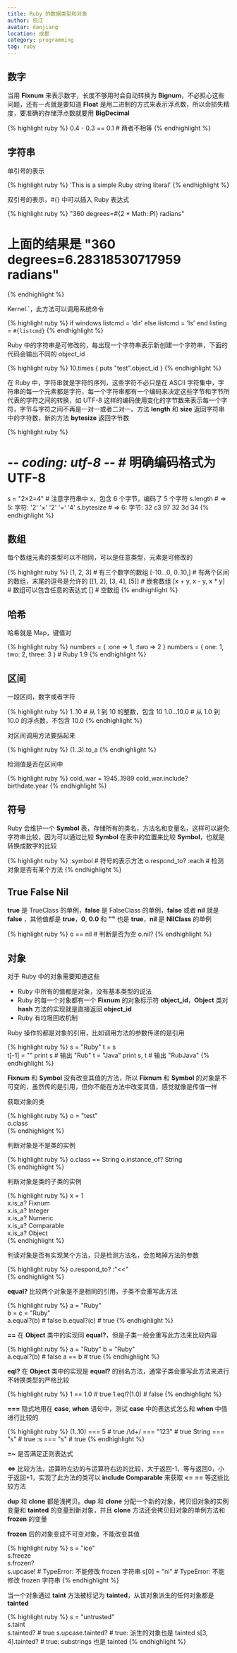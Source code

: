 ```yaml
---
title: Ruby 的数据类型和对象 
author: 但江
avatar: danjiang
location: 成都 
category: programming
tag: ruby
---
```


## 数字

当用 **Fixnum** 来表示数字，长度不够用时会自动转换为 **Bignum**，不必担心这些问题，还有一点就是要知道 **Float** 是用二进制的方式来表示浮点数，所以会损失精度，要准确的存储浮点数就要用 **BigDecimal**

{% highlight ruby %}
0.4 - 0.3 == 0.1 # 两者不相等
{% endhighlight %}

## 字符串

单引号的表示

{% highlight ruby %}
'This is a simple Ruby string literal'
{% endhighlight %}

双引号的表示，#{} 中可以插入 Ruby 表达式

{% highlight ruby %}
"360 degrees=#{2 * Math::PI} radians"
# 上面的结果是 "360 degrees=6.28318530717959 radians"
{% endhighlight %}

Kernel.`，此方法可以调用系统命令

{% highlight ruby %}
if windows
  listcmd = 'dir'
else
  listcmd = 'ls'
end
listing = `#{listcmd}`
{% endhighlight %}

Ruby 中的字符串是可修改的，每出现一个字符串表示新创建一个字符串，下面的代码会输出不同的 object_id

{% highlight ruby %}
10.times { puts "test".object_id }
{% endhighlight %}

在 Ruby 中，字符串就是字符的序列，这些字符不必只是在 ASCII 字符集中，字符串的每一个元素都是字符，每一个字符串都有一个编码来决定这些字节和字节所代表的字符之间的转换，如 UTF-8 这样的编码使用变化的字节数来表示每一个字符，字节与字符之间不再是一对一或者二对一。方法 **length** 和 **size** 返回字符串中的字符数，新的方法 **bytesize** 返回字节数

{% highlight ruby %}
# -*- coding: utf-8 -*- # 明确编码格式为 UTF-8
s = "2×2=4" # 注意字符串中 x，包含 6 个字节，编码了 5 个字符
s.length   # => 5: 字符: '2'   '×'   '2'   '='   '4'
s.bytesize # => 6: 字节: 32   c3 97  32    3d    34
{% endhighlight %}

## 数组

每个数组元素的类型可以不相同，可以是任意类型，元素是可修改的

{% highlight ruby %}
[1, 2, 3] # 有三个数字的数组
[-10...0, 0..10,] # 有两个区间的数组，末尾的逗号是允许的
[[1, 2], [3, 4], [5]] # 嵌套数组
[x + y, x - y, x * y] # 数组可以包含任意的表达式
[] # 空数组
{% endhighlight %}

## 哈希

哈希就是 Map，键值对

{% highlight ruby %}
numbers = { :one => 1, :two => 2 }
numbers = { one: 1, two: 2, three: 3 } # Ruby 1.9
{% endhighlight %}

## 区间

一段区间，数字或者字符

{% highlight ruby %}
1..10      # 从 1 到 10 的整数，包含 10
1.0...10.0 # 从 1.0 到 10.0 的浮点数，不包含 10.0
{% endhighlight %}

对区间调用方法要括起来

{% highlight ruby %}
(1..3).to_a
{% endhighlight %}

检测值是否在区间中

{% highlight ruby %}
cold_war = 1945..1989
cold_war.include? birthdate.year
{% endhighlight %}

## 符号

Ruby 会维护一个 **Symbol** 表，存储所有的类名，方法名和变量名，这样可以避免字符串比较，因为可以通过比较 **Symbol** 在表中的位置来比较 **Symbol**，也就是转换成数字的比较

{% highlight ruby %}
:symbol # 符号的表示方法
o.respond_to? :each # 检测对象是否有某个方法
{% endhighlight %}

## True False Nil

**true** 是 TrueClass 的单例，**false** 是 FalseClass 的单例，**false** 或者 **nil** 就是 **false** ，其他值都是 **true**，**0**, **0.0** 和 **""** 也是 **true**，**nil** 是 **NilClass** 的单例

{% highlight ruby %}
o == nil # 判断是否为空 
o.nil?
{% endhighlight %}

## 对象

对于 Ruby 中的对象需要知道这些

* Ruby 中所有的值都是对象，没有基本类型的说法
* Ruby 的每一个对象都有一个 **Fixnum** 的对象标示符 **object_id**，**Object** 类对 **hash** 方法的实现就是直接返回 **object_id**
* Ruby 有垃圾回收机制

Ruby 操作的都是对象的引用，比如调用方法的参数传递的是引用

{% highlight ruby %}
s = "Ruby" 
t = s      
t[-1] = ""
print s # 输出 "Rub"
t = "Java"
print s, t # 输出 "RubJava"
{% endhighlight %}

**Fixnum** 和 **Symbol** 没有改变其值的方法，所以 **Fixnum** 和 **Symbol** 的对象是不可变的，虽然传的是引用，但你不能在方法中改变其值，感觉就像是传值一样

获取对象的类

{% highlight ruby %}
o = "test"  
o.class     
{% endhighlight %}

判断对象是不是类的实例

{% highlight ruby %}
o.class == String
o.instance_of? String   
{% endhighlight %}

判断对象是类的子类的实例

{% highlight ruby %}
x = 1                    
x.is_a? Fixnum           
x.is_a? Integer          
x.is_a? Numeric          
x.is_a? Comparable       
x.is_a? Object           
{% endhighlight %}

判读对象是否有实现某个方法，只是检测方法名，会忽略掉方法的参数

{% highlight ruby %}
o.respond_to? :"<<"  
{% endhighlight %}

**equal?** 比较两个对象是不是相同的引用，子类不会重写此方法

{% highlight ruby %}
a = "Ruby"       
b = c = "Ruby"   
a.equal?(b) # false
b.equal?(c) # true
{% endhighlight %}

**==** 在 **Object** 类中的实现同 **equal?**，但是子类一般会重写此方法来比较内容

{% highlight ruby %}
a = "Ruby"
b = "Ruby"    
a.equal?(b) # false
a == b # true
{% endhighlight %}

**eql?** 在 **Object** 类中的实现是 **equal?** 的别名方法，通常子类会重写此方法来进行不转换类型的严格比较

{% highlight ruby %}
1 == 1.0 # true
1.eql?(1.0) # false
{% endhighlight %}

**===** 隐式地用在 **case**, **when** 语句中，测试 **case** 中的表达式怎么和 **when** 中值进行比较的

{% highlight ruby %}
(1..10) === 5    # true
/\d+/ === "123"  # true
String === "s"   # true
:s === "s"       # true
{% endhighlight %}

**=~** 是否满足正则表达式

**<=>** 比较方法，运算符左边的与运算符右边的比较，大于返回-1，等与返回0，小于返回+1，实现了此方法的类可以 **include Comparable** 来获取 **<=** **==** 等这些比较方法

**dup** 和 **clone** 都是浅拷贝。**dup** 和 **clone** 分配一个新的对象，拷贝旧对象的实例变量和 **tainted** 的变量到新对象，并且 **clone** 方法还会拷贝旧对象的单例方法和 **frozen** 的变量

**frozen** 后的对象变成不可变对象，不能改变其值

{% highlight ruby %}
s = "ice"      
s.freeze       
s.frozen?      
s.upcase!      # TypeError: 不能修改 frozen 字符串
s[0] = "ni"    # TypeError: 不能修改 frozen 字符串
{% endhighlight %}

当一个对象通过 **taint** 方法被标记为 **tainted**，从该对象派生的任何对象都是 **tainted**

{% highlight ruby %}
s = "untrusted"   
s.taint           
s.tainted?        # true
s.upcase.tainted? # true: 派生的对象也是 tainted
s[3, 4].tainted?  # true: substrings 也是 tainted
{% endhighlight %}
